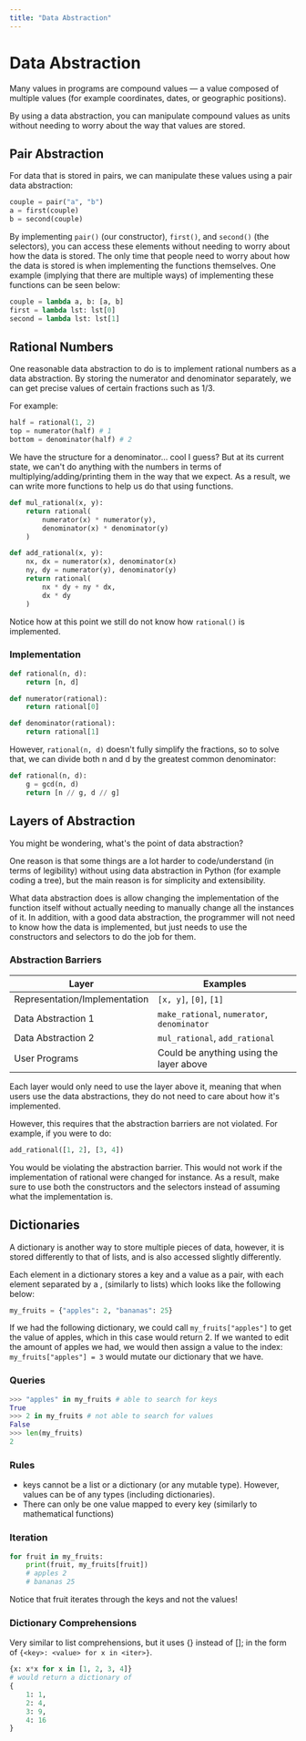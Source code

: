 ```yaml
---
title: "Data Abstraction"
---
```


# Data Abstraction

Many values in programs are compound values — a value composed of multiple values (for example coordinates, dates, or geographic positions).

By using a data abstraction, you can manipulate compound values as units without needing to worry about the way that values are stored.

## Pair Abstraction

For data that is stored in pairs, we can manipulate these values using a pair data abstraction:

```python
couple = pair("a", "b")
a = first(couple)
b = second(couple)
```

By implementing `pair()` (our constructor), `first()`, and `second()` (the selectors), you can access these elements without needing to worry about how the data is stored. The only time that people need to worry about how the data is stored is when implementing the functions themselves. One example (implying that there are multiple ways) of implementing these functions can be seen below:

```python
couple = lambda a, b: [a, b]
first = lambda lst: lst[0]
second = lambda lst: lst[1]
```

## Rational Numbers

One reasonable data abstraction to do is to implement rational numbers as a data abstraction. By storing the numerator and denominator separately, we can get precise values of certain fractions such as 1/3.

For example:

```python
half = rational(1, 2)
top = numerator(half) # 1
bottom = denominator(half) # 2
```

We have the structure for a denominator… cool I guess? But at its current state, we can't do anything with the numbers in terms of multiplying/adding/printing them in the way that we expect. As a result, we can write more functions to help us do that using functions.

```python
def mul_rational(x, y):
    return rational(
        numerator(x) * numerator(y),
        denominator(x) * denominator(y)
    )

def add_rational(x, y):
    nx, dx = numerator(x), denominator(x)
    ny, dy = numerator(y), denominator(y)
    return rational(
        nx * dy + ny * dx, 
        dx * dy
    )
```

Notice how at this point we still do not know how `rational()` is implemented.

### Implementation

```python
def rational(n, d):
    return [n, d]

def numerator(rational):
    return rational[0]

def denominator(rational):
    return rational[1]
```

However, `rational(n, d)` doesn't fully simplify the fractions, so to solve that, we can divide both n and d by the greatest common denominator:

```python
def rational(n, d):
    g = gcd(n, d)
    return [n // g, d // g]
```

## Layers of Abstraction

You might be wondering, what's the point of data abstraction?

One reason is that some things are a lot harder to code/understand (in terms of legibility) without using data abstraction in Python (for example coding a tree), but the main reason is for simplicity and extensibility.

What data abstraction does is allow changing the implementation of the function itself without actually needing to manually change all the instances of it. In addition, with a good data abstraction, the programmer will not need to know how the data is implemented, but just needs to use the constructors and selectors to do the job for them.

### Abstraction Barriers

| Layer | Examples |
|-------|----------|
| Representation/Implementation | `[x, y]`, `[0]`, `[1]` |
| Data Abstraction 1 | `make_rational`, `numerator`, `denominator` |
| Data Abstraction 2 | `mul_rational`, `add_rational` |
| User Programs | Could be anything using the layer above |

Each layer would only need to use the layer above it, meaning that when users use the data abstractions, they do not need to care about how it's implemented.

However, this requires that the abstraction barriers are not violated. For example, if you were to do:

```python
add_rational([1, 2], [3, 4])
```

You would be violating the abstraction barrier. This would not work if the implementation of rational were changed for instance. As a result, make sure to use both the constructors and the selectors instead of assuming what the implementation is.

## Dictionaries

A dictionary is another way to store multiple pieces of data, however, it is stored differently to that of lists, and is also accessed slightly differently.

Each element in a dictionary stores a key and a value as a pair, with each element separated by a , (similarly to lists) which looks like the following below:

```python
my_fruits = {"apples": 2, "bananas": 25}
```

If we had the following dictionary, we could call `my_fruits["apples"]` to get the value of apples, which in this case would return 2. If we wanted to edit the amount of apples we had, we would then assign a value to the index: `my_fruits["apples"] = 3` would mutate our dictionary that we have.

### Queries

```python
>>> "apples" in my_fruits # able to search for keys
True
>>> 2 in my_fruits # not able to search for values
False
>>> len(my_fruits)
2
```

### Rules

- keys cannot be a list or a dictionary (or any mutable type). However, values can be of any types (including dictionaries).
- There can only be one value mapped to every key (similarly to mathematical functions)

### Iteration

```python
for fruit in my_fruits:
    print(fruit, my_fruits[fruit])
    # apples 2
    # bananas 25
```

Notice that fruit iterates through the keys and not the values!

### Dictionary Comprehensions

Very similar to list comprehensions, but it uses {} instead of []; in the form of `{<key>: <value> for x in <iter>}`.

```python
{x: x*x for x in [1, 2, 3, 4]}
# would return a dictionary of 
{
    1: 1,
    2: 4,
    3: 9,
    4: 16
}
``` 